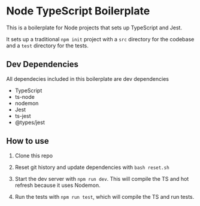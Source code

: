 # Node TypeScript Boilerplate

This is a boilerplate for Node projects that sets up TypeScript and Jest.

It sets up a traditional `npm init` project with a `src` directory for the codebase and a `test` directory for the tests.

## Dev Dependencies

All dependecies included in this boilerplate are dev dependencies

- TypeScript
- ts-node
- nodemon
- Jest
- ts-jest
- @types/jest

## How to use

1. Clone this repo

2. Reset git history and update dependencies with `bash reset.sh`

3. Start the dev server with `npm run dev`. This will compile the TS and hot refresh because it uses Nodemon.

4. Run the tests with `npm run test`, which will compile the TS and run tests.

